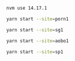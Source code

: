 ```sh
nvm use 14.17.1
```

```sh
yarn start --site=porn1
```

```sh
yarn start --site=sg1
```

```sh
yarn start --site=aobo1
```

```sh
yarn start --site=sp1
```
